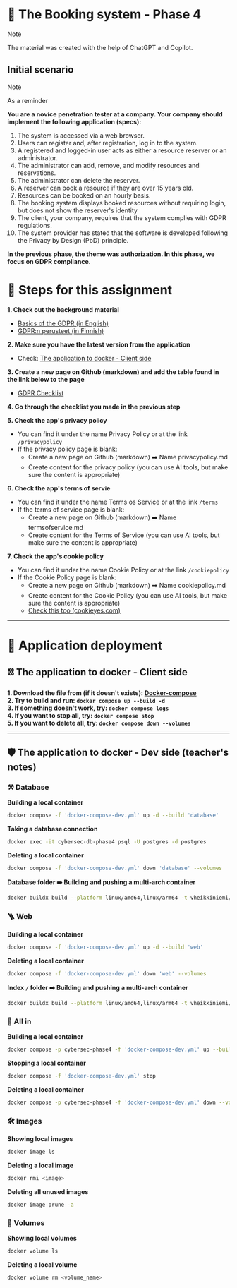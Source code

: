 # 🔐 The Booking system - Phase 4

> [!NOTE]
> The material was created with the help of ChatGPT and Copilot.

## Initial scenario

> [!NOTE]  
> As a reminder

**You are a novice penetration tester at a company. Your company should implement the following application (specs):**  

1. The system is accessed via a web browser.  
2. Users can register and, after registration, log in to the system.  
3. A registered and logged-in user acts as either a resource reserver or an administrator.  
4. The administrator can add, remove, and modify resources and reservations.  
5. The administrator can delete the reserver.  
6. A reserver can book a resource if they are over 15 years old.  
7. Resources can be booked on an hourly basis.  
8. The booking system displays booked resources without requiring login, but does not show the reserver's identity  
9. The client, your company, requires that the system complies with GDPR regulations.  
10. The system provider has stated that the software is developed following the Privacy by Design (PbD) principle.  

**In the previous phase, the theme was authorization. In this phase, we focus on GDPR compliance.**

# 🧩 Steps for this assignment

**1. Check out the background material**  
- [Basics of the GDPR (in English)](./material/GDPR_in_brief.md)  
- [GDPR:n perusteet (in Finnish)](./material/GDPR_lyhyesti.md)

**2. Make sure you have the latest version from the application**
- Check:  [The application to docker - Client side](#️-the-application-to-docker---client-side)

**3. Create a new page on Github (markdown) and add the table found in the link below to the page**  
- [GDPR Checklist](./material/GDPR_Checklist.md)

**4. Go through the checklist you made in the previous step**

**5. Check the app's privacy policy**
- You can find it under the name Privacy Policy or at the link `/privacypolicy`
- If the privacy policy page is blank:
  - Create a new page on Github (markdown) ➡️ Name privacypolicy.md
  - Create content for the privacy policy (you can use AI tools, but make sure the content is appropriate)

**6. Check the app's terms of servie**
- You can find it under the name Terms os Service or at the link `/terms`
- If the terms of service page is blank:
  - Create a new page on Github (markdown) ➡️ Name termsofservice.md
  - Create content for the Terms of Service (you can use AI tools, but make sure the content is appropriate)

**7. Check the app's cookie policy**
- You can find it under the name Cookie Policy or at the link `/cookiepolicy`
- If the Cookie Policy page is blank:
  - Create a new page on Github (markdown) ➡️ Name cookiepolicy.md
  - Create content for the Cookie Policy (you can use AI tools, but make sure the content is appropriate)
  - [Check this too (cookieyes.com)](https://www.cookieyes.com/blog/session-cookies/)

---

# 🔨 Application deployment

## ⛓️ The application to docker - Client side

**1. Download the file from (if it doesn't exists): [Docker-compose](https://raw.githubusercontent.com/vheikkiniemi/animated-waddle/refs/heads/main/Booking%20system/Phase%204/docker-compose.yml)**  
**2. Try to build and run: `docker compose up --build -d`**  
**3. If something doesn't work, try: `docker compose logs`**  
**4. If you want to stop all, try: `docker compose stop`**  
**5. If you want to delete all, try: `docker compose down --volumes`**

---

## 🛡️ The application to docker - Dev side (teacher's notes)

### ⚒️ Database

**Building a local container**
```bash
docker compose -f 'docker-compose-dev.yml' up -d --build 'database'
```

**Taking a database connection**
```bash
docker exec -it cybersec-db-phase4 psql -U postgres -d postgres
```

**Deleting a local container**
```bash
docker compose -f 'docker-compose-dev.yml' down 'database' --volumes
```

**Database folder ➡️ Building and pushing a multi-arch container**
```bash
docker buildx build --platform linux/amd64,linux/arm64 -t vheikkiniemi/cybersec-db-phase4:v1.0 --push .
```

### 🪜 Web
**Building a local container**
```bash
docker compose -f 'docker-compose-dev.yml' up -d --build 'web'
```

**Deleting a local container**
```bash
docker compose -f 'docker-compose-dev.yml' down 'web' --volumes
```

**Index `/` folder ➡️ Building and pushing a multi-arch container**
```bash
docker buildx build --platform linux/amd64,linux/arm64 -t vheikkiniemi/cybersec-web-phase4:v1.0 --push .
```


### 🧲 All in
**Building a local container**
```bash
docker compose -p cybersec-phase4 -f 'docker-compose-dev.yml' up --build -d
```

**Stopping a local container**
```bash
docker compose -f 'docker-compose-dev.yml' stop
```

**Deleting a local container**
```bash
docker compose -p cybersec-phase4 -f 'docker-compose-dev.yml' down --volumes
```

### 🛠️ Images
**Showing local images**
```bash
docker image ls
```

**Deleting a local image**
```bash
docker rmi <image>
```

**Deleting all unused images**
```bash
docker image prune -a
```

### 🔧 Volumes
**Showing local volumes**
```bash
docker volume ls
```

**Deleting a local volume**
```bash
docker volume rm <volume_name>
```